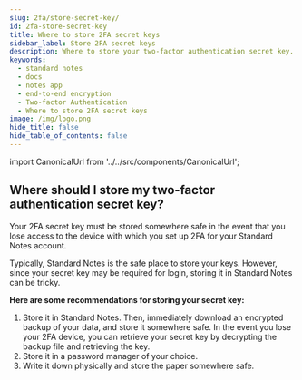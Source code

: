 ```yaml
---
slug: 2fa/store-secret-key/
id: 2fa-store-secret-key
title: Where to store 2FA secret keys
sidebar_label: Store 2FA secret keys
description: Where to store your two-factor authentication secret key.
keywords:
  - standard notes
  - docs
  - notes app
  - end-to-end encryption
  - Two-factor Authentication
  - Where to store 2FA secret keys
image: /img/logo.png
hide_title: false
hide_table_of_contents: false
---
```


<!-- https://standardnotes.org/help/21/where-should-i-store-my-two-factor-authentication-secret-key -->

import CanonicalUrl from '../../src/components/CanonicalUrl';

<CanonicalUrl
 canonicalUrl="https://standardnotes.org/help/21/where-should-i-store-my-two-factor-authentication-secret-key"
/>

## Where should I store my two-factor authentication secret key?

Your 2FA secret key must be stored somewhere safe in the event that you lose access to the device with which you set up 2FA for your Standard Notes account.

Typically, Standard Notes is the safe place to store your keys. However, since your secret key may be required for login, storing it in Standard Notes can be tricky.

**Here are some recommendations for storing your secret key:**

1. Store it in Standard Notes. Then, immediately download an encrypted backup of your data, and store it somewhere safe. In the event you lose your 2FA device, you can retrieve your secret key by decrypting the backup file and retrieving the key.
2. Store it in a password manager of your choice.
3. Write it down physically and store the paper somewhere safe.
